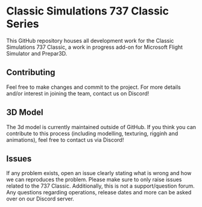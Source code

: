 # Classic Simulations 737 Classic Series
This GitHub repository houses all development work for the Classic Simulations 737 Classic, a work in progress add-on for Microsoft Flight Simulator and Prepar3D. 

## Contributing
Feel free to make changes and commit to the project. For more details and/or interest in joining the team, contact us on Discord!

## 3D Model
The 3d model is currently maintained outside of GitHub. If you think you can contribute to this process (including modelling, texturing, rigginh and animations), feel free to contact us via Discord!

## Issues
If any problem exists, open an issue clearly stating what is wrong and how we can reproduces the problem. Please make sure to only raise issues related to the 737 Classic. Additionally, this is not a support/question forum. Any questions regarding operations, release dates and more can be asked over on our Discord server.
